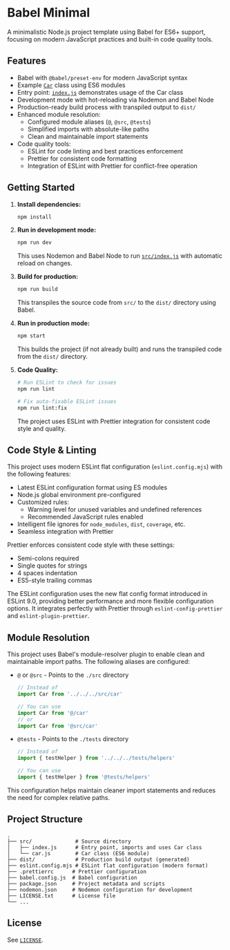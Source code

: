 
# Babel Minimal

A minimalistic Node.js project template using Babel for ES6+ support, focusing on modern JavaScript practices and built-in code quality tools.

## Features

- Babel with `@babel/preset-env` for modern JavaScript syntax
- Example [`Car`](src/car.js) class using ES6 modules
- Entry point: [`index.js`](src/index.js) demonstrates usage of the Car class
- Development mode with hot-reloading via Nodemon and Babel Node
- Production-ready build process with transpiled output to `dist/`
- Enhanced module resolution:
  - Configured module aliases (`@`, `@src`, `@tests`)
  - Simplified imports with absolute-like paths
  - Clean and maintainable import statements
- Code quality tools:
  - ESLint for code linting and best practices enforcement
  - Prettier for consistent code formatting
  - Integration of ESLint with Prettier for conflict-free operation

## Getting Started

1. **Install dependencies:**
   ```sh
   npm install
   ```

2. **Run in development mode:**
   ```sh
   npm run dev
   ```
   This uses Nodemon and Babel Node to run [`src/index.js`](src/index.js) with automatic reload on changes.

3. **Build for production:**
   ```sh
   npm run build
   ```
   This transpiles the source code from `src/` to the `dist/` directory using Babel.

4. **Run in production mode:**
   ```sh
   npm start
   ```
   This builds the project (if not already built) and runs the transpiled code from the `dist/` directory.

5. **Code Quality:**
   ```sh
   # Run ESLint to check for issues
   npm run lint

   # Fix auto-fixable ESLint issues
   npm run lint:fix
   ```
   The project uses ESLint with Prettier integration for consistent code style and quality.

## Code Style & Linting

This project uses modern ESLint flat configuration (`eslint.config.mjs`) with the following features:
- Latest ESLint configuration format using ES modules
- Node.js global environment pre-configured
- Customized rules:
  - Warning level for unused variables and undefined references
  - Recommended JavaScript rules enabled
- Intelligent file ignores for `node_modules`, `dist`, `coverage`, etc.
- Seamless integration with Prettier

Prettier enforces consistent code style with these settings:
- Semi-colons required
- Single quotes for strings
- 4 spaces indentation
- ES5-style trailing commas

The ESLint configuration uses the new flat config format introduced in ESLint 9.0, providing better performance and more flexible configuration options. It integrates perfectly with Prettier through `eslint-config-prettier` and `eslint-plugin-prettier`.

## Module Resolution

This project uses Babel's module-resolver plugin to enable clean and maintainable import paths. The following aliases are configured:

- `@` or `@src` - Points to the `./src` directory
  ```javascript
  // Instead of
  import Car from '../../../src/car'

  // You can use
  import Car from '@/car'
  // or
  import Car from '@src/car'
  ```
- `@tests` - Points to the `./tests` directory
  ```javascript
  // Instead of
  import { testHelper } from '../../../tests/helpers'

  // You can use
  import { testHelper } from '@tests/helpers'
  ```

This configuration helps maintain cleaner import statements and reduces the need for complex relative paths.

## Project Structure

```
.
├── src/              # Source directory
│   ├── index.js      # Entry point, imports and uses Car class
│   └── car.js        # Car class (ES6 module)
├── dist/             # Production build output (generated)
├── eslint.config.mjs # ESLint flat configuration (modern format)
├── .prettierrc      # Prettier configuration
├── babel.config.js  # Babel configuration
├── package.json     # Project metadata and scripts
├── nodemon.json     # Nodemon configuration for development
├── LICENSE.txt      # License file
└── ...
```

## License

See [`LICENSE`](LICENSE).


